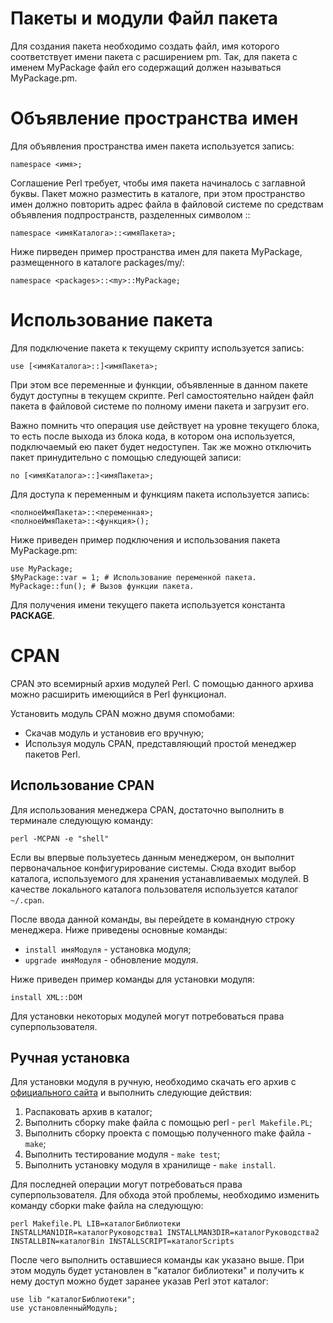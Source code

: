 Пакеты и модули
Файл пакета
===========

Для создания пакета необходимо создать файл, имя которого соответствует имени пакета с расширением pm. Так, для пакета с именем MyPackage файл его содержащий должен называться MyPackage.pm.

Объявление пространства имен
============================

Для объявления пространства имен пакета используется запись:

    namespace <имя>;

Соглашение Perl требует, чтобы имя пакета начиналось с заглавной буквы. Пакет можно разместить в каталоге, при этом пространство имен должно повторить адрес файла в файловой системе по средствам объявления подпространств, разделенных символом ::

    namespace <имяКаталога>::<имяПакета>;

Ниже пирведен пример пространства имен для пакета MyPackage, размещенного в каталоге packages/my/:

    namespace <packages>::<my>::MyPackage;

Использование пакета
====================

Для подключение пакета к текущему скрипту используется запись:

    use [<имяКаталога>::]<имяПакета>;

При этом все переменные и функции, объявленные в данном пакете будут доступны в текущем скрипте. Perl самостоятельно найден файл пакета в файловой системе по полному имени пакета и загрузит его.

Важно помнить что операция use действует на уровне текущего блока, то есть после выхода из блока кода, в котором она используется, подключаемый ею пакет будет недоступен. Так же можно отключить пакет принудительно с помощью следующей записи:

    no [<имяКаталога>::]<имяПакета>;

Для доступа к переменным и функциям пакета используется запись:

    <полноеИмяПакета>::<переменная>;
    <полноеИмяПакета>::<функция>();

Ниже приведен пример подключения и использования пакета MyPackage.pm:

    use MyPackage;
    $MyPackage::var = 1; # Использование переменной пакета.
    MyPackage::fun(); # Вызов функции пакета.

Для получения имени текущего пакета используется константа __PACKAGE__.

CPAN
====

CPAN это всемирный архив модулей Perl. С помощью данного архива можно расширить имеющийся в Perl функционал.

Установить модуль CPAN можно двумя спомобами:

* Скачав модуль и установив его вручную;
* Используя модуль CPAN, представляющий простой менеджер пакетов Perl.

Использование CPAN
------------------

Для использования менеджера CPAN, достаточно выполнить в терминале следующую команду:

    perl -MCPAN -e "shell"

Если вы впервые пользуетесь данным менеджером, он выполнит первоначальное конфигурирование системы. Сюда входит выбор каталога, используемого для хранения устанавливаемых модулей. В качестве локального каталога пользователя используется каталог `~/.cpan`.

После ввода данной команды, вы перейдете в командную строку менеджера. Ниже приведены основные команды:

* `install имяМодуля` - установка модуля;
* `upgrade имяМодуля` - обновление модуля.

Ниже приведен пример команды для установки модуля:

    install XML::DOM

Для установки некоторых модулей могут потребоваться права суперпользователя.

Ручная установка
----------------

Для установки модуля в ручную, необходимо скачать его архив с [официального сайта](http://www.cpan.org) и выполнить следующие действия:

1. Распаковать архив в каталог;
1. Выполнить сборку make файла с помощью perl - `perl Makefile.PL`;
1. Выполнить сборку проекта с помощью полученного make файла - `make`;
1. Выполнить тестирование модуля - `make test`;
1. Выполнить установку модуля в хранилище - `make install`.

Для последней операции могут потребоваться права суперпользователя. Для обхода этой проблемы, необходимо изменить команду сборки make файла на следующую:

    perl Makefile.PL LIB=каталогБиблиотеки INSTALLMAN1DIR=каталогРуководства1 INSTALLMAN3DIR=каталогРуководства2 INSTALLBIN=каталогBin INSTALLSCRIPT=каталогScripts

После чего выполнить оставшиеся команды как указано выше. При этом модуль будет установлен в "каталог библиотеки" и получить к нему доступ можно будет заранее указав Perl этот каталог:

    use lib "каталогБиблиотеки";
    use установленныйМодуль;
